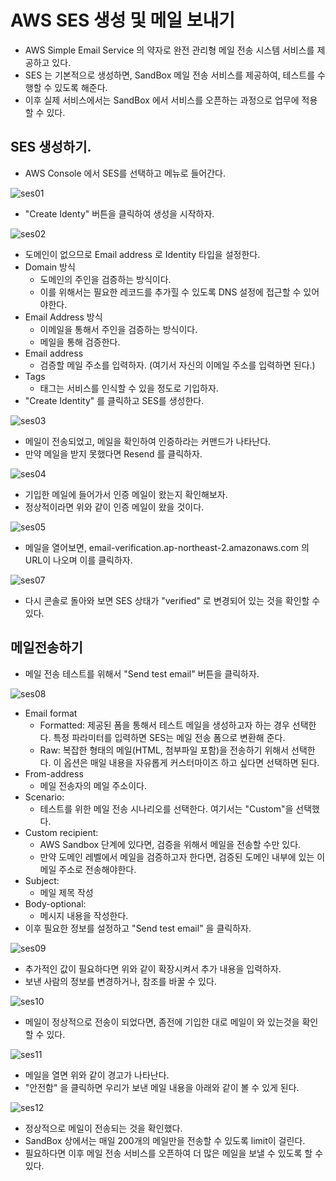 # AWS SES 생성 및 메일 보내기

- AWS Simple Email Service 의 약자로 완전 관리형 메일 전송 시스템 서비스를 제공하고 있다. 
- SES 는 기본적으로 생성하면, SandBox 메일 전송 서비스를 제공하여, 테스트를 수행할 수 있도록 해준다. 
- 이후 실제 서비스에서는 SandBox 에서 서비스를 오픈하는 과정으로 업무에 적용할 수 있다. 

## SES 생성하기. 

- AWS Console 에서 SES를 선택하고 메뉴로 들어간다. 

![ses01](./imgs/ses01.png)

- "Create Identy" 버튼을 클릭하여 생성을 시작하자. 

![ses02](./imgs/ses02.png)

- 도메인이 없으므로 Email address 로 Identity 타입을 설정한다. 
- Domain 방식
  - 도메인의 주인을 검증하는 방식이다. 
  - 이를 위해서는 필요한 레코드를 추가힐 수 있도록 DNS 설정에 접근할 수 있어야한다. 
- Email Address 방식
  - 이메일을 통해서 주인을 검증하는 방식이다. 
  - 메일을 통해 검증한다. 
- Email address
  - 검증할 메일 주소를 입력하자. (여기서 자신의 이메일 주소를 입력하면 된다.)
- Tags
  - 태그는 서비스를 인식할 수 있을 정도로 기입하자. 
- "Create Identity" 를 클릭하고 SES를 생성한다. 

![ses03](./imgs/ses03.png)

- 메일이 전송되었고, 메일을 확인하여 인증하라는 커맨드가 나타난다. 
- 만약 메일을 받지 못했다면 Resend 를 클릭하자. 

![ses04](./imgs/ses04.png)

- 기입한 메일에 들어가서 인증 메일이 왔는지 확인해보자. 
- 정상적이라면 위와 같이 인증 메일이 왔을 것이다. 

![ses05](./imgs/ses05.png)

- 메일을 열어보면, email-verification.ap-northeast-2.amazonaws.com 의 URL이 나오며 이를 클릭하자. 

![ses07](./imgs/ses07.png)

- 다시 콘솔로 돌아와 보면 SES 상태가 "verified" 로 변경되어 있는 것을 확인할 수 있다. 


## 메일전송하기 

- 메일 전송 테스트를 위해서 "Send test email" 버튼을 클릭하자. 

![ses08](./imgs/ses08.png)

- Email format
  - Formatted: 제공된 폼을 통해서 테스트 메일을 생성하고자 하는 경우 선택한다. 특정 파라미터를 입력하면 SES는 메일 전송 폼으로 변환해 준다. 
  - Raw: 복잡한 형태의 메일(HTML, 첨부파일 포함)을 전송하기 위해서 선택한다. 이 옵션은 매일 내용을 자유롭게 커스터마이즈 하고 싶다면 선택하면 된다. 
- From-address
  - 메일 전송자의 메일 주소이다. 
- Scenario:
  - 테스트를 위한 메일 전송 시나리오를 선택한다. 여기서는 "Custom"을 선택했다. 
- Custom recipient:
  - AWS Sandbox 단계에 있다면, 검증을 위해서 메일을 전송할 수만 있다. 
  - 만약 도메인 레벨에서 메일을 검증하고자 한다면, 검증된 도메인 내부에 있는 이메일 주소로 전송해야한다. 
- Subject:
  - 메일 제목 작성
- Body-optional:
  - 메시지 내용을 작성한다. 
- 이후 필요한 정보를 설정하고 "Send test email" 을 클릭하자. 

![ses09](./imgs/ses09.png)

- 추가적인 값이 필요하다면 위와 같이 확장시켜서 추가 내용을 입력하자. 
- 보낸 사람의 정보를 변경하거나, 참조를 바꿀 수 있다. 

![ses10](./imgs/ses10.png)

- 메일이 정상적으로 전송이 되었다면, 좀전에 기입한 대로 메일이 와 있는것을 확인할 수 있다. 

![ses11](./imgs/ses11.png)

- 메일을 열면 위와 같이 경고가 나타난다. 
- "안전함" 을 클릭하면 우리가 보낸 메일 내용을 아래와 같이 볼 수 있게 된다. 

![ses12](./imgs/ses12.png)

- 정상적으로 메일이 전송되는 것을 확인했다. 
- SandBox 상에서는 매일 200개의 메일만을 전송할 수 있도록 limit이 걸린다. 
- 필요하다면 이후 메일 전송 서비스를 오픈하여 더 많은 메일을 보낼 수 있도록 할 수 있다. 

   



